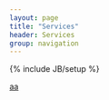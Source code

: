 ```yaml
---
layout: page
title: "Services"
header: Services
group: navigation
---
```

{% include JB/setup %}


[aa](#aa)


